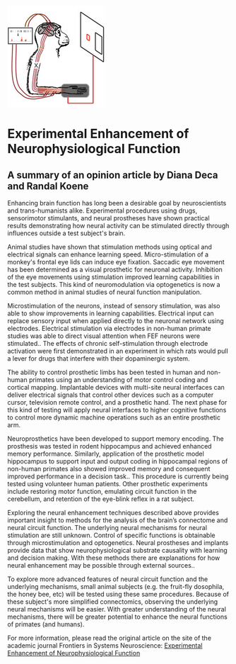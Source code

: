 ![alt text](Assets/monkey_x220_0.jpg)


# Experimental Enhancement of Neurophysiological Function
## A summary of an opinion article by Diana Deca and Randal Koene

Enhancing brain function has long been a desirable goal by neuroscientists and trans-humanists alike. Experimental procedures using drugs, sensorimotor stimulants, and neural prostheses have shown practical results demonstrating how neural activity can be stimulated directly through influences outside a test subject's brain.

Animal studies have shown that  stimulation methods using optical and electrical signals can enhance learning speed. Micro-stimulation of a monkey's frontal eye lids can induce eye fixation. Saccadic eye movement has been determined as a visual prosthetic for neuronal activity. Inhibition of the eye movements using stimulation improved learning capabilities in the test subjects. This kind of neuromodulation via optogenetics is now a common method in animal studies of neural function manipulation.

Microstimulation of the neurons, instead of sensory stimulation, was also able to show improvements in learning capabilities. Electrical input can replace sensory input when applied directly to the neuronal network using electrodes. Electrical stimulation via electrodes in non-human primate studies was able to direct visual attention when FEF neurons were stimulated.. The effects of chronic self-stimulation through electrode activation were first demonstrated in  an experiment in which rats would pull a lever for drugs that interfere with their dopaminergic system.

The ability to control prosthetic limbs has been tested in human and non-human primates using an understanding of motor control coding and cortical mapping. Implantable devices with multi-site neural interfaces can deliver electrical signals that control other devices such as a computer cursor, television remote control, and a prosthetic hand. The next phase for this kind of testing will apply neural interfaces to higher cognitive functions to control more dynamic machine operations such as an entire prosthetic arm.

Neuroprosthetics have been developed to support memory encoding. The prosthesis was tested in rodent hippocampus and achieved enhanced memory performance. Similarly, application of the prosthetic model hippocampus to support input and output coding in hippocampal regions of non-human primates also showed improved memory and consequent improved performance in a decision task.. This procedure is currently being tested using volunteer human patients. Other prosthetic experiments include restoring motor function, emulating circuit function in the cerebellum, and retention of the eye-blink reflex in a rat subject.

Exploring the neural enhancement techniques described above provides important insight to methods for the analysis of the brain’s connectome and neural circuit function. The underlying neural mechanisms for neural stimulation are still unknown. Control of specific functions is obtainable through microstimulation and optogenetics. Neural prostheses and implants provide data that show neurophysiological substrate causality with learning and decision making. With these methods there are explanations for how neural enhancement may be possible through external sources..

To explore more advanced features of neural circuit function and the underlying mechanisms, small animal subjects (e.g. the fruit-fly dosophila, the honey bee, etc) will be tested using these same procedures. Because of these subject's more simplified connectomics, observing the underlying neural mechanisms will be easier. With greater understanding of the neural mechanisms, there will be greater potential to enhance the neural functions of primates (and humans).

For more information, please read the original article on the site of the academic journal Frontiers in Systems Neuroscience: [Experimental Enhancement of Neurophysiological Function](https://www.frontiersin.org/articles/10.3389/fnsys.2014.00189/full)